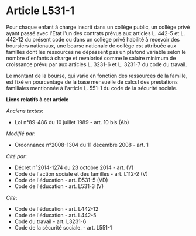 # Article L531-1

Pour chaque enfant à charge inscrit dans un collège public, un collège privé ayant passé avec l'Etat l'un des contrats prévus
aux articles L. 442-5 et L. 442-12 du présent code ou dans un collège privé habilité à recevoir des boursiers nationaux, une
bourse nationale de collège est attribuée aux familles dont les ressources ne dépassent pas un plafond variable selon le
nombre d'enfants à charge et revalorisé comme le salaire minimum de croissance prévu par aux articles L. 3231-6 et L. 3231-7
du code du travail. 

Le montant de la bourse, qui varie en fonction des ressources de la famille, est fixé en pourcentage de la base mensuelle de
calcul des prestations familiales mentionnée à l'article L. 551-1 du code de la sécurité sociale.

**Liens relatifs à cet article**

_Anciens textes_:

  - Loi n°89-486 du 10 juillet 1989 - art. 10 bis (Ab)

_Modifié par_:

  - Ordonnance n°2008-1304 du 11 décembre 2008 - art. 1

_Cité par_:

  - Décret n°2014-1274 du 23 octobre 2014 - art. (V)
  - Code de l'action sociale et des familles - art. L112-2 (V)
  - Code de l'éducation - art. D531-5 (VD)
  - Code de l'éducation - art. L531-3 (V)

_Cite_:

  - Code de l'éducation - art. L442-12
  - Code de l'éducation - art. L442-5
  - Code du travail - art. L3231-6
  - Code de la sécurité sociale. - art. L551-1
